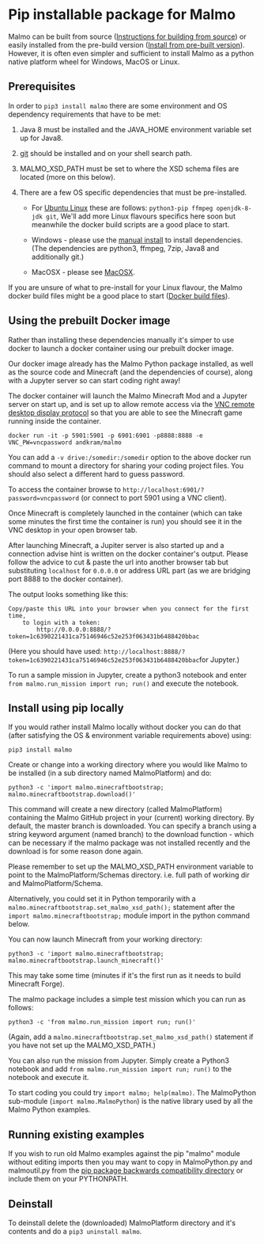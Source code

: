 # Pip installable package for Malmo #

Malmo can be built from source ([Instructions for building from source](https://github.com/Microsoft/malmo/tree/master/doc)) 
or easily installed from the pre-build version 
([Install from pre-built version](https://github.com/Microsoft/malmo/releases)). 
However, it is often even simpler and sufficient to install Malmo as a python native platform wheel for Windows, MacOS or Linux.

## Prerequisites ##

In order to `pip3 install malmo` there are some environment and OS dependency requirements that have to be met:

1.	Java 8 must be installed and the JAVA_HOME environment variable set up for Java8.
2.  [git](https://git-scm.com/) should be installed and on your shell search path.
3.	MALMO_XSD_PATH must be set to where the XSD schema files are located (more on this below).
4.	There are a few OS specific dependencies that must be pre-installed. 

    *	For [Ubuntu Linux](https://github.com/Microsoft/malmo/blob/package/doc/install_linux.md) these are follows:
        `python3-pip ffmpeg openjdk-8-jdk git`,
        We'll add more Linux flavours specifics here soon but meanwhile the docker build scripts are a good place to start.

    *	Windows - please use the [manual install](https://github.com/Microsoft/malmo/blob/package/doc/install_windows_manual.md) to install dependencies.
        (The dependencies are python3, ffmpeg, 7zip, Java8 and additionally git.)

    *	MacOSX  - please see [MacOSX](https://github.com/Microsoft/malmo/blob/master/doc/install_macosx.md).

If you are unsure of what to pre-install for your Linux flavour,
the Malmo docker build files might be a good place to start
([Docker build files](https://github.com/Microsoft/malmo/tree/master/scripts/docker)).

## Using the prebuilt Docker image ##

Rather than installing these dependencies manually it's simper to use docker to launch a docker container using our prebuilt docker image. 

Our docker image already has the Malmo Python package installed, as well as the source code and Minecraft 
(and the dependencies of course), along with a Jupyter server so can start coding right away!

The docker container will launch the Malmo Minecraft Mod and a Jupyter server on start up,
and is set up to allow remote access via the 
[VNC remote desktop display protocol](https://en.wikipedia.org/wiki/Virtual_Network_Computing) 
so that you are able to see the Minecraft game running inside the container.

```
docker run -it -p 5901:5901 -p 6901:6901 -p8888:8888 -e VNC_PW=vncpassword andkram/malmo
```

You can add a `-v drive:/somedir:/somedir` option to the above docker run command to mount a directory 
for sharing your coding project files. You should also select a different hard to guess password.

To access the container browse to `http://localhost:6901/?password=vncpassword` (or connect to port 5901 using a VNC client).

Once Minecraft is completely launched in the container (which can take some minutes the first time the container is run) 
you should see it in the VNC desktop in your open browser tab.

After launching Minecraft, a Jupiter server is also started up and a connection advise hint is written on the docker container's output.
Please follow the advice to cut & paste the url into another browser tab but substituting `localhost` for `0.0.0.0` or address URL part
(as we are bridging port 8888 to the docker container).

The output looks something like this:

```
Copy/paste this URL into your browser when you connect for the first time,
    to login with a token:
        http://0.0.0.0:8888/?token=1c6390221431ca75146946c52e253f063431b6488420bbac
```
(Here you should have used: `http://localhost:8888/?token=1c6390221431ca75146946c52e253f063431b6488420bbac`for Jupyter.)

To run a sample mission in Jupyter, create a python3 notebook and enter `from malmo.run_mission import run; run()` and execute the notebook.

## Install using pip locally ##

If you would rather install Malmo locally without docker you can do that 
(after satisfying the OS & environment variable requirements above) using:

```
pip3 install malmo
```

Create or change into a working directory where you would like Malmo to be installed (in a sub directory named MalmoPlatform) and do:

```
python3 -c 'import malmo.minecraftbootstrap; malmo.minecraftbootstrap.download()'
```

This command will create a new directory (called MalmoPlatform) containing the Malmo GitHub project in your (current) working directory. By default, the master branch is downloaded. You can specify a branch using a string keyword argument (named branch) to the download function - which can be necessary if the malmo package was not installed recently and the download is for some reason done again.

Please remember to set up the MALMO_XSD_PATH environment variable to point to the MalmoPlatform/Schemas directory. 
i.e. full path of working dir and MalmoPlatform/Schema.

Alternatively, you could set it in Python temporarily with a `malmo.minecraftbootstrap.set_malmo_xsd_path();` statement after the 
`import malmo.minecraftbootstrap;` module import in the python command below.

You can now launch Minecraft from your working directory:

```
python3 -c 'import malmo.minecraftbootstrap; malmo.minecraftbootstrap.launch_minecraft()'
```

This may take some time (minutes if it's the first run as it needs to build Minecraft Forge).

The malmo package includes a simple test mission which you can run as follows:

```
python3 -c 'from malmo.run_mission import run; run()'
```

(Again, add a `malmo.minecraftbootstrap.set_malmo_xsd_path()` statement if you have not set up the MALMO_XSD_PATH.)

You can also run the mission from Jupyter. Simply create a Python3 notebook and 
add `from malmo.run_mission import run; run()` to the notebook and execute it.

To start coding you could try `import malmo; help(malmo)`. 
The MalmoPython sub-module (`import malmo.MalmoPython`) is the native library used by all the Malmo Python examples.

## Running existing examples ## 

If you wish to run old Malmo examples against the pip "malmo" module without editing imports 
then you may want to copy in MalmoPython.py and malmoutil.py from the
[pip package backwards compatibility directory](https://github.com/Microsoft/malmo/tree/package/scripts/python-wheel/backwards-compatible-imports) or include them on your PYTHONPATH.

## Deinstall ##

To deinstall delete the (downloaded) MalmoPlatform directory and it's contents and do a `pip3 uninstall malmo`.

